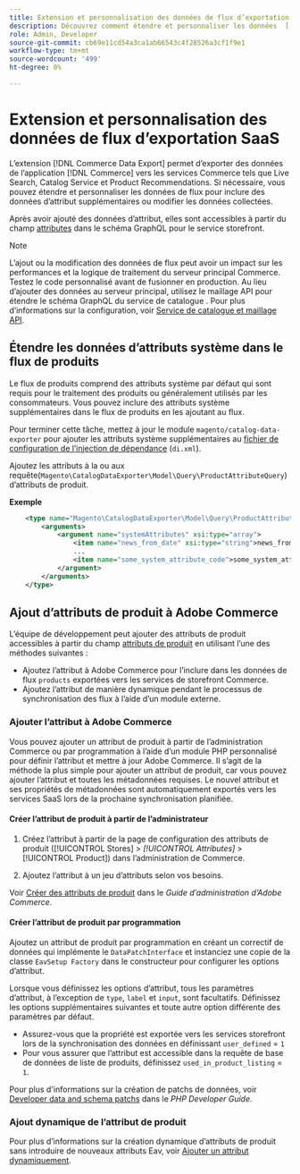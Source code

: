 ```yaml
---
title: Extension et personnalisation des données de flux d’exportation SaaS
description: Découvrez comment étendre et personnaliser les données  [!DNL SaaS Data Export]  flux.
role: Admin, Developer
source-git-commit: cb69e11cd54a3ca1ab66543c4f28526a3cf1f9e1
workflow-type: tm+mt
source-wordcount: '499'
ht-degree: 0%

---
```


# Extension et personnalisation des données de flux d’exportation SaaS

L’extension [!DNL Commerce Data Export] permet d’exporter des données de l’application [!DNL Commerce] vers les services Commerce tels que Live Search, Catalog Service et Product Recommendations. Si nécessaire, vous pouvez étendre et personnaliser les données de flux pour inclure des données d’attribut supplémentaires ou modifier les données collectées.

Après avoir ajouté des données d’attribut, elles sont accessibles à partir du champ [attributes](https://developer.adobe.com/commerce/services/graphql/catalog-service/products/#productviewattribute-type) dans le schéma GraphQL pour le service storefront.

>[!NOTE]
>
>L’ajout ou la modification des données de flux peut avoir un impact sur les performances et la logique de traitement du serveur principal Commerce. Testez le code personnalisé avant de fusionner en production. Au lieu d’ajouter des données au serveur principal, utilisez le maillage API pour étendre le schéma GraphQL du service de catalogue . Pour plus d’informations sur la configuration, voir [Service de catalogue et maillage API](../catalog-service/mesh.md).

## Étendre les données d’attributs système dans le flux de produits

Le flux de produits comprend des attributs système par défaut qui sont requis pour le traitement des produits ou généralement utilisés par les consommateurs. Vous pouvez inclure des attributs système supplémentaires dans le flux de produits en les ajoutant au flux.

Pour terminer cette tâche, mettez à jour le module `magento/catalog-data-exporter` pour ajouter les attributs système supplémentaires au [fichier de configuration de l’injection de dépendance](https://developer.adobe.com/commerce/php/development/build/dependency-injection-file/) (`di.xml`).

Ajoutez les attributs à la ou aux requête(`Magento\CatalogDataExporter\Model\Query\ProductAttributeQuery`) d’attributs de produit.

**Exemple**

```xml
    <type name="Magento\CatalogDataExporter\Model\Query\ProductAttributeQuery">
        <arguments>
            <argument name="systemAttributes" xsi:type="array">
                <item name="news_from_date" xsi:type="string">news_from_date</item>
                ...
                <item name="some_system_attribute_code">some_system_attribute_code</item>
            </argument>
        </arguments>
    </type>
```

## Ajout d’attributs de produit à Adobe Commerce

L’équipe de développement peut ajouter des attributs de produit accessibles à partir du champ [attributs de produit](https://developer.adobe.com/commerce/services/graphql/catalog-service/products/#output-fields) en utilisant l’une des méthodes suivantes :

- Ajoutez l’attribut à Adobe Commerce pour l’inclure dans les données de flux `products` exportées vers les services de storefront Commerce.
- Ajoutez l’attribut de manière dynamique pendant le processus de synchronisation des flux à l’aide d’un module externe.

### Ajouter l’attribut à Adobe Commerce

Vous pouvez ajouter un attribut de produit à partir de l’administration Commerce ou par programmation à l’aide d’un module PHP personnalisé pour définir l’attribut et mettre à jour Adobe Commerce. Il s’agit de la méthode la plus simple pour ajouter un attribut de produit, car vous pouvez ajouter l’attribut et toutes les métadonnées requises. Le nouvel attribut et ses propriétés de métadonnées sont automatiquement exportés vers les services SaaS lors de la prochaine synchronisation planifiée.

#### Créer l’attribut de produit à partir de l’administrateur

1. Créez l’attribut à partir de la page de configuration des attributs de produit ([!UICONTROL Stores] > *[!UICONTROL Attributes]* > [!UICONTROL Product]) dans l’administration de Commerce.

1. Ajoutez l’attribut à un jeu d’attributs selon vos besoins.

Voir [Créer des attributs de produit](https://experienceleague.adobe.com/en/docs/commerce-admin/catalog/product-attributes/create/attribute-product-create) dans le *Guide d’administration d’Adobe Commerce*.

#### Créer l’attribut de produit par programmation

Ajoutez un attribut de produit par programmation en créant un correctif de données qui implémente le `DataPatchInterface` et instanciez une copie de la classe `EavSetup Factory` dans le constructeur pour configurer les options d’attribut.

Lorsque vous définissez les options d’attribut, tous les paramètres d’attribut, à l’exception de `type`, `label` et `input`, sont facultatifs. Définissez les options supplémentaires suivantes et toute autre option différente des paramètres par défaut.

- Assurez-vous que la propriété est exportée vers les services storefront lors de la synchronisation des données en définissant `user_defined` = `1`
- Pour vous assurer que l’attribut est accessible dans la requête de base de données de liste de produits, définissez `used_in_product_listing` = `1`.

Pour plus d&#39;informations sur la création de patchs de données, voir [Developer data and schema patchs](https://developer.adobe.com/commerce/php/development/components/declarative-schema/patches/) dans le *PHP Developer Guide*.

### Ajout dynamique de l’attribut de produit

Pour plus d’informations sur la création dynamique d’attributs de produit sans introduire de nouveaux attributs Eav, voir [Ajouter un attribut dynamiquement](add-attribute-dynamically.md).
